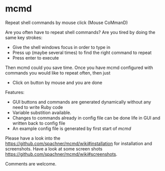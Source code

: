 # mcmd
Repeat shell commands by mouse click (Mouse CoMmanD)

Are you often have to repeat shell commands? Are you tired by doing the same key strokes:

* Give the shell windows focus in order to type in
* Press up (maybe several times) to find the right command to repeat
* Press enter to execute

Then mcmd could you save time. Once you have mcmd configured with commands you would like to repeat often, then just

* Click on button by mouse and you are done

Features:

* GUI buttons and commands are generated dynamically without any need to write Ruby code
* Variable substition available. 
* Changes to commands already in config file can be done life in GUI and written back to config file
* An example config file is generated by first start of _mcmd_

Please have a look into the https://github.com/spachner/mcmd/wiki#installation for installation and screenshots. 
Have a look at some screen shots https://github.com/spachner/mcmd/wiki#screenshots.

Comments are welcome.
